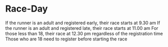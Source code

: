 # Race-Day
If the runner is an adult and registered early, their race starts at 9.30 am
If the runner is an adult and registered late, their race starts at 11.00 am
For those less than 18, their race at 12.30 pm regardless of the registration time
Those who are 18 need to register before starting the race